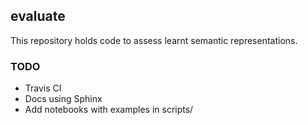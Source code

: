 ## evaluate

This repository holds code to assess learnt semantic representations.

### TODO
- Travis CI
- Docs using Sphinx
- Add notebooks with examples in scripts/
